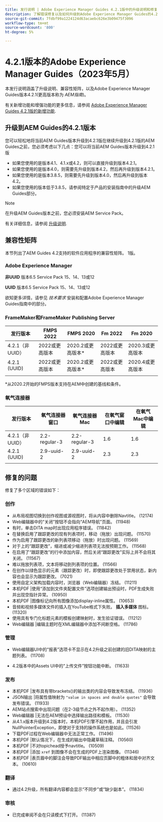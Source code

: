 ```yaml
---
title: 发行说明 | Adobe Experience Manager Guides 4.2.1版中的升级说明和修复的问题
description: 了解错误修复以及如何升级到Adobe Experience Manager Guides的4.2.1版本
source-git-commit: 7fdbf99a1224124d63acaebc626e3b09475f3096
workflow-type: tm+mt
source-wordcount: '800'
ht-degree: 5%

---
```


# 4.2.1版本的Adobe Experience Manager Guides（2023年5月）

本发行说明涵盖了升级说明、兼容性矩阵，以及Adobe Experience Manager Guides版本4.2.1(更高版本称为 *AEM指南*)。

有关新增功能和增强功能的更多信息，请参阅 [Adobe Experience Manager Guides 4.2.1版的新增功能](whats-new-4.2.1-release.md).

## 升级到AEM Guides的4.2.1版本


您可以轻松地将当前AEM Guides版本升级到4.2.1版在继续升级到4.2.1版的AEM Guides之前，您必须考虑以下几点：您可以将当前AEM Guides版本升级到4.2.1版
* 如果您使用的是版本4.1、4.1.x或4.2，则可以直接升级到版本4.2.1。
* 如果您使用的是版本4.0，则需要先升级到版本4.2，然后再升级到版本4.2.1。
* 如果您使用的是版本3.8.5，则需要先升级到版本4.0，然后再升级到版本4.2。
* 如果您使用的版本低于3.8.5，请参阅特定于产品的安装指南中的升级AEM Guides部分。

>[!NOTE]
>
>在升级AEM Guides版本之前，您必须安装AEM Service Pack。

有关详细信息，请参阅 [升级说明](../install-guide/upgrade-xml-documentation.md).

## 兼容性矩阵

本节列出了AEM Guides 4.2支持的软件应用程序的兼容性矩阵。 1版。

### Adobe Experience Manager

**非UUID**
版本6.5 Service Pack 15、14、13或12

**UUID**
版本6.5 Service Pack 15、14、13或12

欲知更多详情，请参见 *技术要求* 安装和配置Adobe Experience Manager Guides指南中的部分。

### FrameMaker和FrameMaker Publishing Server

| 发行版本 | FMPS 2022 | FMPS 2020 | Fm 2022 | Fm 2020 |
| --- | --- | --- | --- | --- |
| 4.2.1（非UUID） | 2022或更高版本 | 2020.2或更高版本* | 2022或更高版本 | 2020.3或更高版本 |
| 4.2.1 (UUID) | 2022或更高版本 | 2020.2或更高版本* | 2022或更高版本 | 2020.4或更高版本 |
|  |  |  |  |

*从2020.2开始的FMPS版本支持在AEM中创建的基线和条件。

### 氧气连接器

| 发行版本 | 氧气连接器窗口 | 氧气连接器Mac | 在氧气窗口中编辑 | 在氧气Mac中编辑 |
| --- | --- | --- |--- |--- |
| 4.2.1（非UUID） | 2.2-regular-3 | 2.2-regular-3 | 1.6 | 1.6 |
| 4.2.1 (UUID) | 2.9-uuid-2 | 2.9-uuid-2 | 2.3 | 2.3 |
|  |  |  |

## 修复的问题

修复了多个区域的错误如下：

### 创作

* 从布局视图切换到创作视图或源视图时，将从内容中删除Navtitle。 (12174)
* Web编辑器中的“关闭”按钮不会指向“AEM导航”页面。 (11948)
* 有时，单击DITA map时出现应用程序错误。 (11842)
* 在替换启用了跟踪更改的现有列表项时，移动（拖放）出现问题。 (11570)
* 作为启用了跟踪更改的新列表项移动（拖放）时出现问题。 (11569)
* 对于上的“跟踪更改”，缩进或减少缩进列表项无法按预期工作。 (11568)
* 在启用了“跟踪更改”的行中添加内容，然后关闭“跟踪更改”实际上并不会将其关闭。 (11567)
* 难以拖放列表项，文本将移动到列表项的位置。 (11566)
* 在创作以绿色显示的元素（跟踪更改）时，即使跟踪更改处于禁用状态，新内容也会显示为跟踪更改。 (7021)
* 使用自定义架构加载内容时，浏览器（Web编辑器）冻结。 (11211)
* 本机PDF |使用“添加到文件夹配置文件”选项创建输出预设时，PDF生成失败并出现空指针异常。 (10950)
* 本机PDF |图像标记向所有图像添加display-inline属性。 (10653)
* 音频和视频多媒体文件的插入在YouTube格式下失败。 **插入多媒体** 图标。 (11320)
* 使用具有专门化标题元素的模板创建映射时，发生验证错误。 (11212)
* Web编辑器 |编辑主题时在XML编辑器中添加不间断空格。 (11786)

### 管理

* Web编辑器UI中的“报表”选项卡不显示在4.2升级之前创建的旧DITA映射的主题列表。 (11708)

* 4.2版本中的Assets UI中的“上传文件”按钮功能中断。 (11633)


### 发布

* 本机PDF |发布具有带brackets()的输出类的内容会导致发布冻结。 (11936)
* JSON输出 |将属性值映射为 `"value in spaces and double quotes"` 会导致发布错误。 (11933)
* AEM站点搜索中出现问题（在2-3级节点之外不起作用）。 (11352)
* Web编辑器 |无法在AEM预设中选择输出路径和模板。 (11530)
* 从4.1.x版本升级到4.2版本时，本机PDF引擎不起作用，并且会引发NullPointerException，即使对于支持的操作系统也是如此。(11526)
* 下载PDF过程在Web编辑器中无法正常工作。 (11496)
* 本机PDF |默认情况下，在生成的输出中隐藏草稿注释。 (10560)
* 本机PDF |不对topichead授予navtitle。 (10509)
* 本机PDF |添加 `xref` 到图像不会在生成的PDF上渲染图像。 (11346)
* 本机PDF |表页眉中的脚注会导致PDF输出中相应页脚中的粗体和居中对齐文本。 (10610)

### 翻译

* 通过4.2升级，所有翻译内容都会显示“不同步”或“缺少副本”。 (11834)

### 审核

* 已完成审阅不会在只读模式下打开。 (11387)



